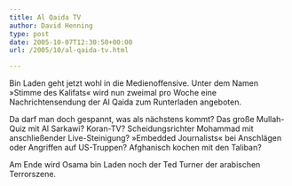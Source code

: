 ```yaml
---
title: Al Qaida TV
author: David Henning
type: post
date: 2005-10-07T12:30:50+00:00
url: /2005/10/al-qaida-tv.html

---
```

Bin Laden geht jetzt wohl in die Medienoffensive. Unter dem Namen »Stimme des Kalifats« wird nun zweimal pro Woche eine Nachrichtensendung der Al Qaida zum Runterladen angeboten.
  
Da darf man doch gespannt, was als nächstens kommt? Das große Mullah-Quiz mit Al Sarkawi? Koran-TV? Scheidungsrichter Mohammad mit anschließender Live-Steinigung? »Embedded Journalists« bei Anschlägen oder Angriffen auf US-Truppen? Afghanisch kochen mit den Taliban?
  
Am Ende wird Osama bin Laden noch der Ted Turner der arabischen Terrorszene.